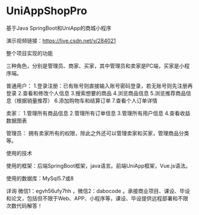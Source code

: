 # UniAppShopPro
 基于Java SpringBoot和UniApp的商城小程序

演示视频链接：https://live.csdn.net/v/284021

整个项目实现的功能

三种角色，分别是管理员、商家、买家，其中管理员和卖家是PC端，买家是小程序端。

普通用户：
1.登录注册：已有账号则直接输入账号密码登录，若无账号则先注册再登录
2.查看和修改个人信息
3.搜索想要的商品
4.浏览商品信息
5.浏览推荐商品信息（根据销量推荐）
6.添加购物车和结算订单
7.查看个人订单详情

卖家：
1.管理所有商品信息
2.管理所有订单信息
3.管理所有用户信息
4.查看收益数据图表

管理员：
拥有卖家所有的权限，除此之外还可以管理卖家和买家，管理商品分类等。

使用的技术

使用的框架：后端SpringBoot框架，java语言。前端UniApp框架，Vue.js语法。

使用的数据库：MySql5.7或8

详询 微信1：egvh56ufy7hh ，微信2：dabocode  。承接商业项目、课设、毕设和论文，包括但不限于Web、APP、小程序等，课设、毕设提供远程部署和不限次数代码解答！
